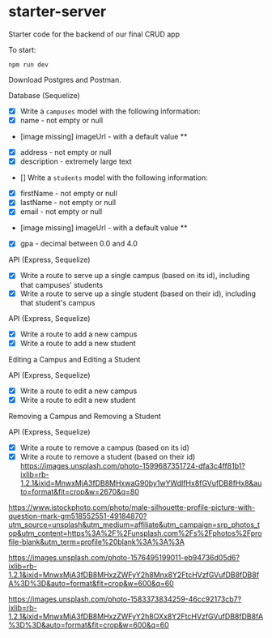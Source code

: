 # starter-server

Starter code for the backend of our final CRUD app

To start:

`npm run dev`

Download Postgres and Postman.

Database (Sequelize)

- [x] Write a `campuses` model with the following information:
- [x] name - not empty or null
- [image missing] imageUrl - with a default value \*\*
- [x] address - not empty or null
- [x] description - extremely large text

- [] Write a `students` model with the following information:
- [x] firstName - not empty or null
- [x] lastName - not empty or null
- [x] email - not empty or null
- [image missing] imageUrl - with a default value \*\*
- [x] gpa - decimal between 0.0 and 4.0

API (Express, Sequelize)

- [x] Write a route to serve up a single campus (based on its id), including that campuses' students
- [x] Write a route to serve up a single student (based on their id), including that student's campus

API (Express, Sequelize)

- [x] Write a route to add a new campus
- [x] Write a route to add a new student

Editing a Campus and Editing a Student

API (Express, Sequelize)

- [x] Write a route to edit a new campus
- [x] Write a route to edit a new student

Removing a Campus and Removing a Student

API (Express, Sequelize)

- [x] Write a route to remove a campus (based on its id)
- [x] Write a route to remove a student (based on their id)
      https://images.unsplash.com/photo-1599687351724-dfa3c4ff81b1?ixlib=rb-1.2.1&ixid=MnwxMjA3fDB8MHxwaG90by1wYWdlfHx8fGVufDB8fHx8&auto=format&fit=crop&w=2670&q=80

https://www.istockphoto.com/photo/male-silhouette-profile-picture-with-question-mark-gm518552551-49184870?utm_source=unsplash&utm_medium=affiliate&utm_campaign=srp_photos_top&utm_content=https%3A%2F%2Funsplash.com%2Fs%2Fphotos%2Fprofile-blank&utm_term=profile%20blank%3A%3A%3A

https://images.unsplash.com/photo-1576495199011-eb94736d05d6?ixlib=rb-1.2.1&ixid=MnwxMjA3fDB8MHxzZWFyY2h8Mnx8Y2FtcHVzfGVufDB8fDB8fA%3D%3D&auto=format&fit=crop&w=600&q=60

https://images.unsplash.com/photo-1583373834259-46cc92173cb7?ixlib=rb-1.2.1&ixid=MnwxMjA3fDB8MHxzZWFyY2h8OXx8Y2FtcHVzfGVufDB8fDB8fA%3D%3D&auto=format&fit=crop&w=600&q=60
